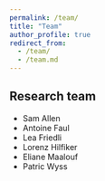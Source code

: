 ```yaml
---
permalink: /team/
title: "Team"
author_profile: true
redirect_from: 
  - /team/
  - /team.md
---
```


## Research team

* Sam Allen 
* Antoine Faul
* Lea Friedli
* Lorenz Hilfiker
* Eliane Maalouf
* Patric Wyss 

